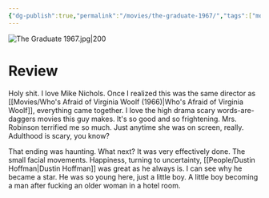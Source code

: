 ```yaml
---
{"dg-publish":true,"permalink":"/movies/the-graduate-1967/","tags":["movies"],"created":"2024-06-18","updated":"2024-10-26"}
---
```



![The Graduate 1967.jpg|200](/img/user/_sys/Attachments/The%20Graduate%201967.jpg)

# Review

Holy shit. I love Mike Nichols. Once I realized this was the same director as [[Movies/Who's Afraid of Virginia Woolf (1966)\|Who's Afraid of Virginia Woolf]], everything came together. I love the high drama scary words-are-daggers movies this guy makes. It's so good and so frightening. Mrs. Robinson terrified me so much. Just anytime she was on screen, really. Adulthood is scary, you know?

That ending was haunting. What next? It was very effectively done. The small facial movements. Happiness, turning to uncertainty, [[People/Dustin Hoffman\|Dustin Hoffman]] was great as he always is. I can see why he became a star. He was so young here, just a little boy. A little boy becoming a man after fucking an older woman in a hotel room.
